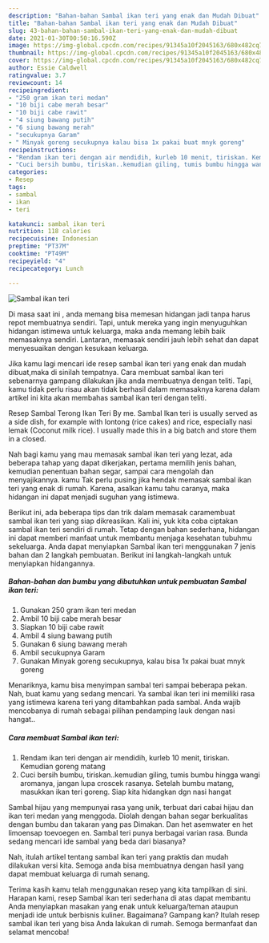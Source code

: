 ```yaml
---
description: "Bahan-bahan Sambal ikan teri yang enak dan Mudah Dibuat"
title: "Bahan-bahan Sambal ikan teri yang enak dan Mudah Dibuat"
slug: 43-bahan-bahan-sambal-ikan-teri-yang-enak-dan-mudah-dibuat
date: 2021-01-30T00:50:16.590Z
image: https://img-global.cpcdn.com/recipes/91345a10f2045163/680x482cq70/sambal-ikan-teri-foto-resep-utama.jpg
thumbnail: https://img-global.cpcdn.com/recipes/91345a10f2045163/680x482cq70/sambal-ikan-teri-foto-resep-utama.jpg
cover: https://img-global.cpcdn.com/recipes/91345a10f2045163/680x482cq70/sambal-ikan-teri-foto-resep-utama.jpg
author: Essie Caldwell
ratingvalue: 3.7
reviewcount: 14
recipeingredient:
- "250 gram ikan teri medan"
- "10 biji cabe merah besar"
- "10 biji cabe rawit"
- "4 siung bawang putih"
- "6 siung bawang merah"
- "secukupnya Garam"
- " Minyak goreng secukupnya kalau bisa 1x pakai buat mnyk goreng"
recipeinstructions:
- "Rendam ikan teri dengan air mendidih, kurleb 10 menit, tiriskan. Kemudian goreng matang"
- "Cuci bersih bumbu, tiriskan..kemudian giling, tumis bumbu hingga wangi aromanya, jangan lupa croscek rasanya. Setelah bumbu matang, masukkan ikan teri goreng. Siap kita hidangkan dgn nasi hangat"
categories:
- Resep
tags:
- sambal
- ikan
- teri

katakunci: sambal ikan teri 
nutrition: 118 calories
recipecuisine: Indonesian
preptime: "PT37M"
cooktime: "PT49M"
recipeyield: "4"
recipecategory: Lunch

---
```



![Sambal ikan teri](https://img-global.cpcdn.com/recipes/91345a10f2045163/680x482cq70/sambal-ikan-teri-foto-resep-utama.jpg)

Di masa  saat ini , anda memang bisa memesan hidangan jadi tanpa harus repot membuatnya sendiri. Tapi, untuk mereka yang ingin menyuguhkan hidangan istimewa untuk keluarga, maka anda memang lebih baik memasaknya sendiri. Lantaran, memasak sendiri jauh lebih sehat dan dapat menyesuaikan dengan kesukaan keluarga.

Jika kamu lagi mencari ide resep sambal ikan teri yang enak dan mudah dibuat,maka di sinilah tempatnya. Cara membuat sambal ikan teri  sebenarnya gampang dilakukan jika anda membuatnya dengan teliti. Tapi, kamu tidak perlu risau akan tidak berhasil dalam memasaknya 
karena dalam artikel ini kita akan membahas sambal ikan teri dengan teliti.  

Resep Sambal Terong Ikan Teri By me. Sambal Ikan teri is usually served as a side dish, for example with lontong (rice cakes) and rice, especially nasi lemak (Coconut milk rice). I usually made this in a big batch and store them in a closed.

Nah bagi kamu yang mau memasak sambal ikan teri yang lezat, ada beberapa tahap yang dapat dikerjakan, pertama memilih jenis bahan, kemudian penentuan bahan segar, sampai cara mengolah dan menyajikannya. kamu Tak perlu pusing jika hendak memasak sambal ikan teri yang enak di rumah. Karena, asalkan kamu  tahu caranya, maka hidangan ini dapat menjadi suguhan yang istimewa.

Berikut ini, ada beberapa tips dan trik dalam memasak caramembuat sambal ikan teri yang siap dikreasikan. Kali ini, yuk kita coba ciptakan sambal ikan teri sendiri di rumah. Tetap dengan bahan sederhana, hidangan ini dapat memberi manfaat untuk membantu menjaga kesehatan tubuhmu sekeluarga. Anda dapat menyiapkan Sambal ikan teri menggunakan 7 jenis bahan dan 2 langkah pembuatan. Berikut ini langkah-langkah untuk menyiapkan hidangannya.

<!--inarticleads1-->

##### Bahan-bahan dan bumbu yang dibutuhkan untuk pembuatan Sambal ikan teri:

1. Gunakan 250 gram ikan teri medan
1. Ambil 10 biji cabe merah besar
1. Siapkan 10 biji cabe rawit
1. Ambil 4 siung bawang putih
1. Gunakan 6 siung bawang merah
1. Ambil secukupnya Garam
1. Gunakan  Minyak goreng secukupnya, kalau bisa 1x pakai buat mnyk goreng


Menariknya, kamu bisa menyimpan sambal teri sampai beberapa pekan. Nah, buat kamu yang sedang mencari. Ya sambal ikan teri ini memiliki rasa yang istimewa karena teri yang ditambahkan pada sambal. Anda wajib mencobanya di rumah sebagai pilihan pendamping lauk dengan nasi hangat.. 

<!--inarticleads2-->

##### Cara membuat Sambal ikan teri:

1. Rendam ikan teri dengan air mendidih, kurleb 10 menit, tiriskan. Kemudian goreng matang
1. Cuci bersih bumbu, tiriskan..kemudian giling, tumis bumbu hingga wangi aromanya, jangan lupa croscek rasanya. Setelah bumbu matang, masukkan ikan teri goreng. Siap kita hidangkan dgn nasi hangat


Sambal hijau yang mempunyai rasa yang unik, terbuat dari cabai hijau dan ikan teri medan yang menggoda. Diolah dengan bahan segar berkualitas dengan bumbu dan takaran yang pas Dimakan. Dan het asemwater en het limoensap toevoegen en. Sambal teri punya berbagai varian rasa. Bunda sedang mencari ide sambal yang beda dari biasanya? 

Nah, itulah artikel tentang  sambal ikan teri  yang praktis dan mudah dilakukan versi kita. Semoga anda bisa membuatnya dengan hasil yang dapat membuat keluarga di rumah senang. 

Terima kasih kamu telah menggunakan resep yang kita tampilkan di sini. Harapan kami, resep  Sambal ikan teri sederhana di atas dapat membantu Anda menyiapkan masakan yang enak untuk keluarga/teman ataupun menjadi ide untuk berbisnis kuliner. Bagaimana? Gampang kan? Itulah resep sambal ikan teri yang bisa Anda lakukan di rumah. Semoga bermanfaat dan selamat mencoba!

